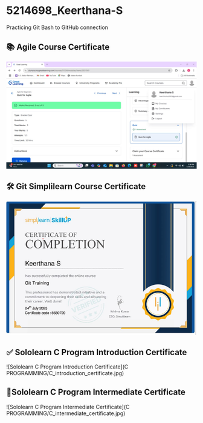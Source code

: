 # 5214698_Keerthana-S

Practicing Git Bash to GitHub connection


## 📚 Agile Course Certificate

![Agile Course Certificate](SDLC/agile_certificate.jpg)

## 🛠 Git Simplilearn Course Certificate

![Simplilearn Certificate](GIT/simplilearn_certificate.jpg)

## ✅ Sololearn C Program Introduction Certificate

![Sololearn C Program Introduction Certificate](C PROGRAMMING/C_introduction_certificate.jpg)

## 🔰Sololearn C Program Intermediate Certificate

![Sololearn C Program Intermediate Certificate](C PROGRAMMING/C_intermediate_certificate.jpg)
 



